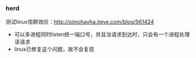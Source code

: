 ### herd
测试linux惊群效应：http://simohayha.iteye.com/blog/561424

- 可以多进程同时listen统一端口号，并且当请求到达时，只会有一个进程处理该请求
- linux已修复这个问题，故不会复现
